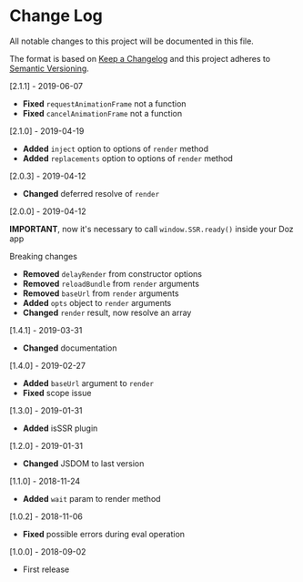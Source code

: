 # Change Log
All notable changes to this project will be documented in this file.

The format is based on [Keep a Changelog](http://keepachangelog.com/)
and this project adheres to [Semantic Versioning](http://semver.org/).

[2.1.1] - 2019-06-07
- **Fixed** `requestAnimationFrame` not a function
- **Fixed** `cancelAnimationFrame` not a function

[2.1.0] - 2019-04-19
- **Added** `inject` option to options of `render` method
- **Added** `replacements` option to options of `render` method

[2.0.3] - 2019-04-12
- **Changed** deferred resolve of `render`

[2.0.0] - 2019-04-12

**IMPORTANT**, now it's necessary to call `window.SSR.ready()` inside your Doz app

Breaking changes

- **Removed** `delayRender` from constructor options
- **Removed** `reloadBundle` from `render` arguments
- **Removed** `baseUrl` from `render` arguments
- **Added** `opts` object to `render` arguments
- **Changed** `render` result, now resolve an array

[1.4.1] - 2019-03-31
- **Changed** documentation

[1.4.0] - 2019-02-27
- **Added** `baseUrl` argument to `render`
- **Fixed** scope issue

[1.3.0] - 2019-01-31
- **Added** isSSR plugin

[1.2.0] - 2019-01-31
- **Changed** JSDOM to last version

[1.1.0] - 2018-11-24
- **Added** `wait` param to render method

[1.0.2] - 2018-11-06
- **Fixed** possible errors during eval operation

[1.0.0] - 2018-09-02
- First release